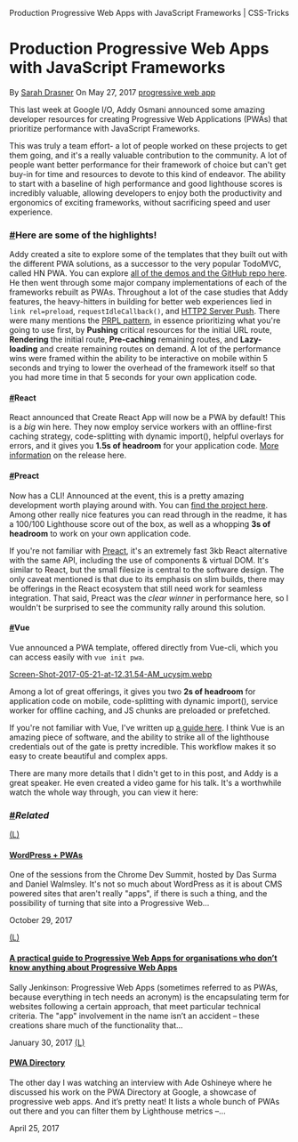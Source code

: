 Production Progressive Web Apps with JavaScript Frameworks | CSS-Tricks

#  Production Progressive Web Apps with JavaScript Frameworks

  By [ Sarah Drasner](https://css-tricks.com/author/sdrasner/)  On   May 27, 2017       [progressive web app](https://css-tricks.com/tag/progressive-web-app/)

This last week at Google I/O, Addy Osmani announced some amazing developer resources for creating Progressive Web Applications (PWAs) that prioritize performance with JavaScript Frameworks.

This was truly a team effort- a lot of people worked on these projects to get them going, and it's a really valuable contribution to the community. A lot of people want better performance for their framework of choice but can't get buy-in for time and resources to devote to this kind of endeavor. The ability to start with a baseline of high performance and good lighthouse scores is incredibly valuable, allowing developers to enjoy both the productivity and ergonomics of exciting frameworks, without sacrificing speed and user experience.

### [#](https://css-tricks.com/production-progressive-web-apps-javascript-frameworks/#article-header-id-0)Here are some of the highlights!

Addy created a site to explore some of the templates that they built out with the different PWA solutions, as a successor to the very popular TodoMVC, called HN PWA. You can explore [all of the demos and the GitHub repo here](https://hnpwa.com/). He then went through some major company implementations of each of the frameworks rebuilt as PWAs. Throughout a lot of the case studies that Addy features, the heavy-hitters in building for better web experiences lied in `link rel=preload`, `requestIdleCallback()`, and [HTTP2 Server Push](https://www.smashingmagazine.com/2017/04/guide-http2-server-push/). There were many mentions the [PRPL pattern](https://developers.google.com/web/fundamentals/performance/prpl-pattern/), in essence prioritizing what you're going to use first, by **Pushing** critical resources for the initial URL route, **Rendering** the initial route, **Pre-caching** remaining routes, and **Lazy-loading** and create remaining routes on demand. A lot of the performance wins were framed within the ability to be interactive on mobile within 5 seconds and trying to lower the overhead of the framework itself so that you had more time in that 5 seconds for your own application code.

#### [#](https://css-tricks.com/production-progressive-web-apps-javascript-frameworks/#article-header-id-1)React

React announced that Create React App will now be a PWA by default! This is a *big* win here. They now employ service workers with an offline-first caching strategy, code-splitting with dynamic import(), helpful overlays for errors, and it gives you **1.5s of headroom** for your application code. [More information](https://facebook.github.io/react/blog/2017/05/18/whats-new-in-create-react-app.html) on the release here.

#### [#](https://css-tricks.com/production-progressive-web-apps-javascript-frameworks/#article-header-id-2)Preact

Now has a CLI! Announced at the event, this is a pretty amazing development worth playing around with. You can [find the project here](https://github.com/developit/preact-cli). Among other really nice features you can read through in the readme, it has a 100/100 Lighthouse score out of the box, as well as a whopping **3s of headroom** to work on your own application code.

If you're not familiar with [Preact](https://preactjs.com/), it's an extremely fast 3kb React alternative with the same API, including the use of components & virtual DOM. It's similar to React, but the small filesize is central to the software design. The only caveat mentioned is that due to its emphasis on slim builds, there may be offerings in the React ecosystem that still need work for seamless integration. That said, Preact was the *clear winner* in performance here, so I wouldn't be surprised to see the community rally around this solution.

#### [#](https://css-tricks.com/production-progressive-web-apps-javascript-frameworks/#article-header-id-3)Vue

Vue announced a PWA template, offered directly from Vue-cli, which you can access easily with `vue init pwa`.

[Screen-Shot-2017-05-21-at-12.31.54-AM_ucysjm.webp](../_resources/7ffa76b6a9ecf18d5674678eefa97077.webp)

Among a lot of great offerings, it gives you two **2s of headroom** for application code on mobile, code-splitting with dynamic import(), service worker for offline caching, and JS chunks are preloaded or prefetched.

If you're not familiar with Vue, I've written up [a guide here](https://css-tricks.com/guides/vue/). I think Vue is an amazing piece of software, and the ability to strike all of the lighthouse credentials out of the gate is pretty incredible. This workflow makes it so easy to create beautiful and complex apps.

There are many more details that I didn't get to in this post, and Addy is a great speaker. He even created a video game for his talk. It's a worthwhile watch the whole way through, you can view it here:

### [#](https://css-tricks.com/production-progressive-web-apps-javascript-frameworks/#article-header-id-4)*Related*

[(L)](https://css-tricks.com/wordpress-pwas/)

#### [WordPress + PWAs](https://css-tricks.com/wordpress-pwas/)

One of the sessions from the Chrome Dev Summit, hosted by Das Surma and Daniel Walmsley. It's not so much about WordPress as it is about CMS powered sites that aren't really "apps", if there is such a thing, and the possibility of turning that site into a Progressive Web…

October 29, 2017

[(L)](https://css-tricks.com/practical-guide-progressive-web-apps-organisations-dont-know-anything-progressive-web-apps/)

#### [A practical guide to Progressive Web Apps for organisations who don’t know anything about Progressive Web Apps](https://css-tricks.com/practical-guide-progressive-web-apps-organisations-dont-know-anything-progressive-web-apps/)

Sally Jenkinson: Progressive Web Apps (sometimes referred to as PWAs, because everything in tech needs an acronym) is the encapsulating term for websites following a certain approach, that meet particular technical criteria. The "app" involvement in the name isn’t an accident – these creations share much of the functionality that…

January 30, 2017
[(L)](https://css-tricks.com/pwa-directory/)

#### [PWA Directory](https://css-tricks.com/pwa-directory/)

The other day I was watching an interview with Ade Oshineye where he discussed his work on the PWA Directory at Google, a showcase of progressive web apps. And it’s pretty neat! It lists a whole bunch of PWAs out there and you can filter them by Lighthouse metrics –…

April 25, 2017